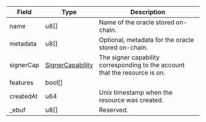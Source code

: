 | Field     | Type                                                  | Description                                                                 |
| --------- | ----------------------------------------------------- | --------------------------------------------------------------------------- |
| name      | u8[]                                                  | Name of the oracle stored on-chain.                                         |
| metadata  | u8[]                                                  | Optional, metadata for the oracle stored on-chain.                          |
| signerCap | [SignerCapability](/aptos/idl/types/SignerCapability) | The signer capability corresponding to the account that the resource is on. |
| features  | bool[]                                                |                                                                             |
| createdAt | u64                                                   | Unix timestamp when the resource was created.                               |
| \_ebuf    | u8[]                                                  | Reserved.                                                                   |
